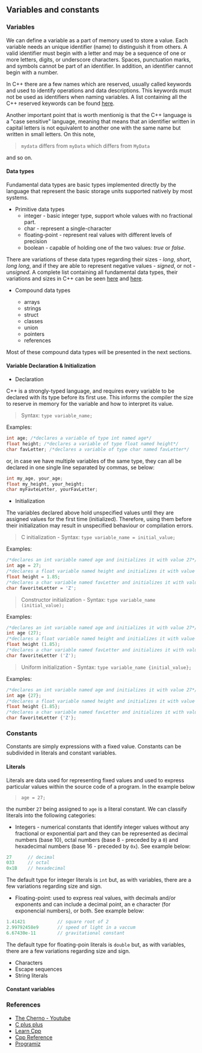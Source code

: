 ## Variables and constants

### Variables

We can define a variable as a part of memory used to store a value. Each variable needs an unique identifier (name) to distinguish it from others. A valid identifier must begin with a letter and may be a sequence of one or more letters, digits, or underscore characters. Spaces, punctuation marks, and symbols cannot be part of an identifier. In addition, an identifier cannot begin with a number.

In C++ there are a few names which are reserved, usually called keywords and used to identify operations and data descriptions. This keywords must not be used as identifiers when naming variables. A list containing all the C++ reserved keywords can be found [here](https://en.cppreference.com/w/cpp/keyword).

Another important point that is worth mentionig is that the C++ language is a "case sensitive" language, meaning that means that an identifier written in capital letters is not equivalent to another one with the same name but written in small letters. On this note,

> `mydata` differs from `myData` which differs from `MyData`

and so on.

#### Data types

Fundamental data types are basic types implemented directly by the language that represent the basic storage units supported natively by most systems.

* Primitive data types
  * integer - basic integer type, support whole values with no fractional part.
  * char - represent a single-character
  * floating-point - represent real values with different levels of precision
  * boolean - capable of holding one of the two values: _true_ or _false_. 
 
There are variations of these data types regarding their sizes - _long_, _short_, _long long_, and if they are able to represent negative values - _signed_, or not - _unsigned_. A complete list containing all fundamental data types, their variations and sizes in C++ can be seen [here](https://en.cppreference.com/w/cpp/language/types) and [here](https://www.cplusplus.com/doc/tutorial/variables/).

* Compound data types

  * arrays
  * strings
  * struct
  * classes
  * union
  * pointers
  * references

Most of these compound data types will be presented in the next sections.

#### Variable Declaration & Initialization
* Declaration

C++ is a strongly-typed language, and requires every variable to be declared with its type before its first use. This informs the compiler the size to reserve in memory for the variable and how to interpret its value. 
> Syntax: `type variable_name;`

Examples:
```c++
int age; /*declares a variable of type int named age*/
float height; /*declares a variable of type float named height*/
char favLetter; /*declares a variable of type char named favLetter*/
```
or, in case we have multiple variables of the same type, they can all be declared in one single line separated by commas, se below:
```c++
int my_age, your_age;
float my_height, your_height;
char myFavteLetter, yourFavLetter;
```
* Initialization

The variables declared above hold unspecified values until they are assigned values for the first time (initialized). Therefore, using them before their initialization may result in unspecified behaviour or compilation errors.
> C initialization - Syntax: `type variable_name = initial_value;`

Examples:
```c++
/*declares an int variable named age and initializes it with value 27*/
int age = 27; 
/*declares a float variable named height and initializes it with value 1.85*/
float height = 1.85; 
/*declares a char variable named favLetter and initializes it with value Z*/
char favoriteLetter = 'Z'; 
```
> Constructor initialization - Syntax: `type variable_name (initial_value);`

Examples:
```c++
/*declares an int variable named age and initializes it with value 27*/
int age (27); 
/*declares a float variable named height and initializes it with value 1.85*/
float height (1.85); 
/*declares a char variable named favLetter and initializes it with value Z*/
char favoriteLetter ('Z'); 
```

> Uniform initialization - Syntax: `type variable_name {initial_value};`

Examples:
```c++
/*declares an int variable named age and initializes it with value 27*/
int age {27}; 
/*declares a float variable named height and initializes it with value 1.85*/
float height {1.85}; 
/*declares a char variable named favLetter and initializes it with value Z*/
char favoriteLetter {'Z'}; 
```
### Constants

Constants are simply expressions with a fixed value. Constants can be subdivided in literals and constant variables.

#### Literals

Literals are data used for representing fixed values and used to express particular values within the source code of a program. In the example below
> `age = 27;`

the number `27` being assigned to `age` is a literal constant. We can classify literals into the following categories:

* Integers - numerical constants that identify integer values without any fractional or exponential part and they can be represented as decimal numbers (base 10), octal numbers (base 8 - preceded by a `0`) and hexadecimal numbers (base 16 - preceded by `0x`). See example below:
```c++
27      // decimal
033     // octal
0x1B    // hexadecimal
```

The default type for integer literals is `int` but, as with variables, there are a few variations regarding size and sign.

* Floating-point: used to express real values, with decimals and/or exponents and can include a decimal point, an e character (for exponencial numbers), or both. See example below:
```c++
1.41421            // square root of 2
2.99792458e9       // speed of light in a vaccum
6.67430e-11        // gravitational constant
```

The default type for floating-poin literals is `double` but, as with variables, there are a few variations regarding size and sign.

* Characters
* Escape sequences
* String literals

#### Constant variables

### References
* [The Cherno - Youtube](https://www.youtube.com/watch?v=zB9RI8_wExo&list=PLlrATfBNZ98dudnM48yfGUldqGD0S4FFb&index=8)
* [C plus plus](https://www.cplusplus.com/doc/tutorial/variables/)
* [Learn Cpp](https://www.learncpp.com/cpp-tutorial/introduction-to-variables/)
* [Cpp Reference](https://en.cppreference.com/w/cpp/language/identifiers)
* [Programiz](https://www.programiz.com/cpp-programming/variables-literals)